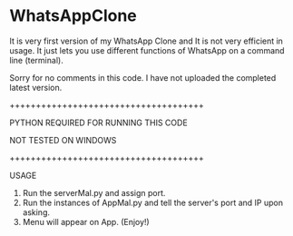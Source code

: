# WhatsAppClone
It is very first version of my WhatsApp Clone and It is not very efficient in usage. It just
lets you use different functions of WhatsApp on a command line (terminal). 


Sorry for no comments in this code.
I have not uploaded the completed latest version.

+++++++++++++++++++++++++++++++++++++

PYTHON REQUIRED FOR RUNNING THIS CODE

NOT TESTED ON WINDOWS

+++++++++++++++++++++++++++++++++++++

USAGE
1) Run the serverMal.py and assign port.
2) Run the instances of AppMal.py and tell the server's port and IP upon asking.
3) Menu will appear on App. (Enjoy!)
